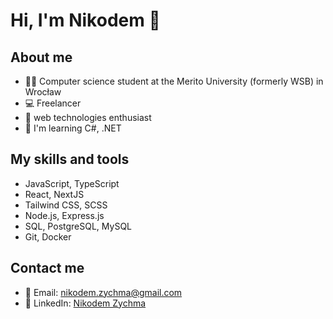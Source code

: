 # Hi, I'm Nikodem 👋

## About me

- 👨‍🎓 Computer science student at the Merito University (formerly WSB) in Wrocław
- 💻 Freelancer
- 🚀 web technologies enthusiast
- 🌱 I'm learning C#, .NET

## My skills and tools

- JavaScript, TypeScript
- React, NextJS
- Tailwind CSS, SCSS
- Node.js, Express.js
- SQL, PostgreSQL, MySQL
- Git, Docker

## Contact me

- 📧 Email: nikodem.zychma@gmail.com
- 🔗 LinkedIn: [Nikodem Zychma](https://pl.linkedin.com/in/nikodem-zychma-568656280)
